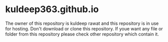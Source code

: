 # kuldeep363.github.io
  The owner of this repository is kuldeep rawat and this repository is in use for hosting.
  Don't download or clone this repository.
  If youe want any file or folder from this repository please check other repository which contain it.
